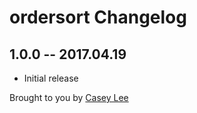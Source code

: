 # ordersort Changelog

## 1.0.0 -- 2017.04.19

* Initial release

Brought to you by [Casey Lee](github.com/simplethemes)
